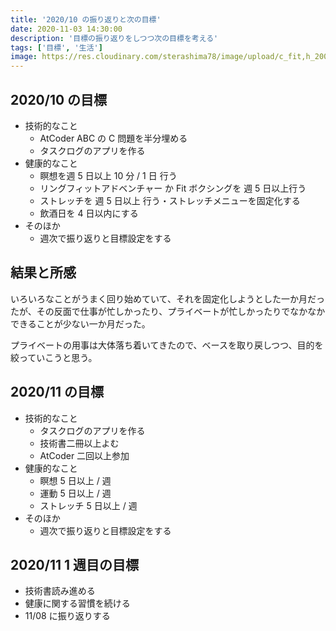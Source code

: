 ```yaml
---
title: '2020/10 の振り返りと次の目標'
date: 2020-11-03 14:30:00
description: '目標の振り返りをしつつ次の目標を考える'
tags: ['目標', '生活']
image: https://res.cloudinary.com/sterashima78/image/upload/c_fit,h_200,w_320,y_0/v1596859495/blog/challenge_mokuhyou_businessman_lrw2fq
---
```


## 2020/10 の目標

- 技術的なこと
  - AtCoder ABC の C 問題を半分埋める
  - タスクログのアプリを作る
- 健康的なこと
  - 瞑想を週 5 日以上 10 分 / 1 日 行う
  - リングフィットアドベンチャー か Fit ボクシングを 週 5 日以上行う
  - ストレッチを 週 5 日以上 行う・ストレッチメニューを固定化する
  - 飲酒日を 4 日以内にする
- そのほか
  - 週次で振り返りと目標設定をする

## 結果と所感

いろいろなことがうまく回り始めていて、それを固定化しようとした一か月だったが、その反面で仕事が忙しかったり、プライベートが忙しかったりでなかなかできることが少ない一か月だった。

プライベートの用事は大体落ち着いてきたので、ベースを取り戻しつつ、目的を絞っていこうと思う。

## 2020/11 の目標

- 技術的なこと
  - タスクログのアプリを作る
  - 技術書二冊以上よむ
  - AtCoder 二回以上参加
- 健康的なこと
  - 瞑想 5 日以上 / 週
  - 運動 5 日以上 / 週
  - ストレッチ 5 日以上 / 週
- そのほか
  - 週次で振り返りと目標設定をする

## 2020/11 1 週目の目標

- 技術書読み進める
- 健康に関する習慣を続ける
- 11/08 に振り返りする
